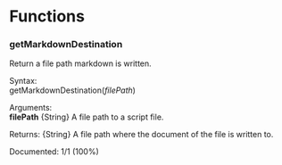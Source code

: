# Functions

### getMarkdownDestination

Return a file path markdown is written.

Syntax:<br>
getMarkdownDestination(*filePath*)

Arguments:<br>
**filePath**  {String} A file path to a script file.

Returns: {String} A file path where the document of the file is written to.


Documented: 1/1 (100%)
